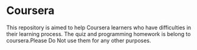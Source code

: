 # Coursera


This repository is aimed to help Coursera learners who have difficulties in their learning process.
The quiz and programming homework is belong to coursera.Please Do Not use them for any other purposes.
